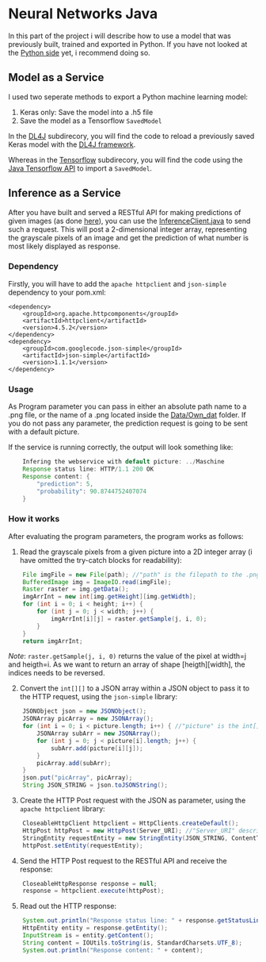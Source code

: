 # Neural Networks Java
In this part of the project i will describe how to use a model that was previously built, trained and exported in Python. If you have not looked at the [Python side](https://github.com/Matleo/MLPython2Java/tree/develop/Maschine%20Learning/NeuralNetwork) yet, i recommend doing so.

## Model as a Service
I used two seperate methods to export a Python machine learning model:
1. Keras only: Save the model into a .h5 file
2. Save the model as a Tensorflow `SavedModel`

In the [DL4J](https://github.com/Matleo/MLPython2Java/tree/develop/MaschineLearning4J/src/main/java/NeuralNetwork/DL4J) subdirecory, you will find the code to reload a previously saved Keras model with the [DL4J framework](https://deeplearning4j.org/). 

Whereas in the [Tensorflow](https://github.com/Matleo/MLPython2Java/tree/develop/MaschineLearning4J/src/main/java/NeuralNetwork/Tensorflow) subdirecory, you will find the code using the [Java Tensorflow API](https://www.tensorflow.org/api_docs/java/reference/org/tensorflow/package-summary) to import a `SavedModel`.

## Inference as a Service
After you have built and served a RESTful API for making predictions of given images (as done [here](https://github.com/Matleo/MLPython2Java/blob/develop/Maschine%20Learning/NeuralNetwork/Serving)), you can use the [InferenceClient.java](https://github.com/Matleo/MLPython2Java/blob/develop/MaschineLearning4J/src/main/java/NeuralNetwork/InferenceClient.java) to send such a request. This will post a 2-dimensional integer array, representing the grayscale pixels of an image and get the prediction of what number is most likely displayed as response.
### Dependency
Firstly, you will have to add the `apache httpclient` and `json-simple` dependency to your pom.xml:
```maven
<dependency>
	<groupId>org.apache.httpcomponents</groupId>
	<artifactId>httpclient</artifactId>
	<version>4.5.2</version>
</dependency>
<dependency>
	<groupId>com.googlecode.json-simple</groupId>
	<artifactId>json-simple</artifactId>
	<version>1.1.1</version>
</dependency>
```
### Usage


As Program parameter you can pass in either an absolute path name to a .png file, or the name of a .png located inside the [Data/Own_dat](https://github.com/Matleo/MLPython2Java/tree/develop/Maschine%20Learning/Data/Own_dat) folder. If you do not pass any parameter, the prediction request is going to be sent with a default picture. 

If the service is running correctly, the output will look something like:
```java
	Infering the webservice with default picture: ../Maschine 							Learning/Data/Own_dat/MNIST-5.png
	Response status line: HTTP/1.1 200 OK
	Response content: {
		"prediction": 5, 
		"probability": 90.8744752407074
	}
``` 
### How it works
After evaluating the program parameters, the program works as follows:
1. Read the grayscale pixels from a given picture into a 2D integer array (i have omitted the try-catch blocks for readability):
```java
	File imgFile = new File(path); //"path" is the filepath to the .png
	BufferedImage img = ImageIO.read(imgFile);
	Raster raster = img.getData();
    imgArrInt = new int[img.getHeight][img.getWidth];
 	for (int i = 0; i < height; i++) {
		for (int j = 0; j < width; j++) {
			imgArrInt[i][j] = raster.getSample(j, i, 0);
		}
	}
    return imgArrInt;
```
*Note*: `raster.getSample(j, i, 0)` returns the value of the pixel at width=j and heigth=i. As we want to return an array of shape [heigth][width], the indices needs to be reversed.  

2. Convert the `int[][]` to a JSON array within a JSON object to pass it to the HTTP request, using the `json-simple` library:
```java
	JSONObject json = new JSONObject();
	JSONArray picArray = new JSONArray();
	for (int i = 0; i < picture.length; i++) { //"picture" is the int[][] here
		JSONArray subArr = new JSONArray();
		for (int j = 0; j < picture[i].length; j++) {
			subArr.add(picture[i][j]);
		}
		picArray.add(subArr);
	}
	json.put("picArray", picArray);
	String JSON_STRING = json.toJSONString();
```

3. Create the HTTP Post request with the JSON as parameter, using the `apache httpclient` library:
```java
	CloseableHttpClient httpclient = HttpClients.createDefault();
	HttpPost httpPost = new HttpPost(Server_URI); //"Server_URI" describes the full URI where to send the request to
	StringEntity requestEntity = new StringEntity(JSON_STRING, ContentType.APPLICATION_JSON);
	httpPost.setEntity(requestEntity);
```

4. Send the HTTP Post request to the RESTful API and receive the response:
```java
	CloseableHttpResponse response = null;
	response = httpclient.execute(httpPost);
```

5. Read out the HTTP response:
```java
 	System.out.println("Response status line: " + response.getStatusLine());
 	HttpEntity entity = response.getEntity();
 	InputStream is = entity.getContent();
 	String content = IOUtils.toString(is, StandardCharsets.UTF_8);
 	System.out.println("Response content: " + content);
```